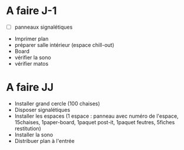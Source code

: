 # A faire J-1
- [ ] panneaux signalétiques
* Imprimer plan
* préparer salle intérieur (espace chill-out)
* Board
* vérifier la sono
* vérifier matos


# A faire JJ
* Installer grand cercle (100 chaises)
* Disposer signalétiques
* Installer les espaces (1 espace : panneau avec numéro de l'espace, 15chaises, 1paper-board, 1paquet post-it, 1paquet feutres, 5fiches restitution)
* Installer la sono
* Distribuer plan à l'entrée
